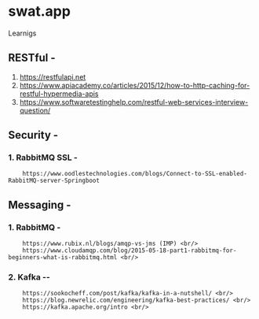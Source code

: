 # swat.app

Learnigs

## RESTful - 
1. https://restfulapi.net
2. https://www.apiacademy.co/articles/2015/12/how-to-http-caching-for-restful-hypermedia-apis
3. https://www.softwaretestinghelp.com/restful-web-services-interview-question/

## Security -
### 1. RabbitMQ SSL - 
        https://www.oodlestechnologies.com/blogs/Connect-to-SSL-enabled-RabbitMQ-server-Springboot

## Messaging -
### 1. RabbitMQ -
        https://www.rubix.nl/blogs/amqp-vs-jms (IMP) <br/>
        https://www.cloudamqp.com/blog/2015-05-18-part1-rabbitmq-for-beginners-what-is-rabbitmq.html <br/>
### 2. Kafka --
        https://sookocheff.com/post/kafka/kafka-in-a-nutshell/ <br/>
        https://blog.newrelic.com/engineering/kafka-best-practices/ <br/>
        https://kafka.apache.org/intro <br/>
